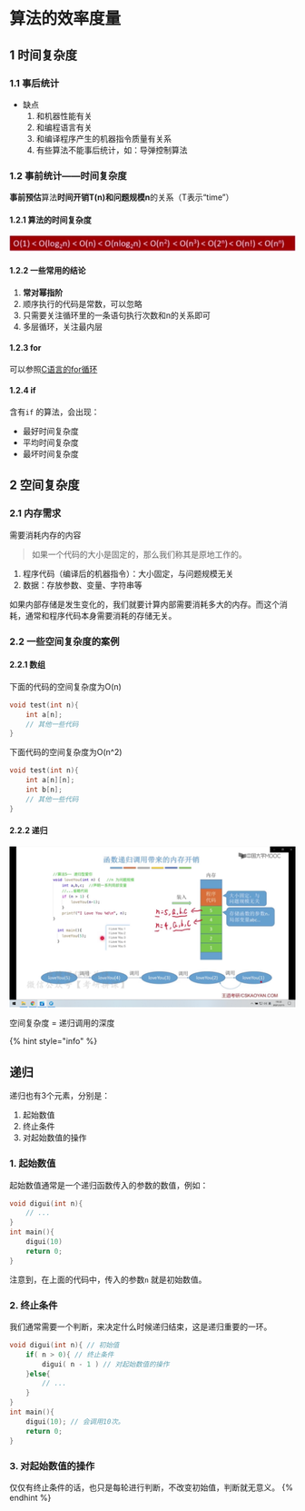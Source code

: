 # 算法的效率度量

## 1 时间复杂度

### 1.1 事后统计

* 缺点
  1. 和机器性能有关
  2. 和编程语言有关
  3. 和编译程序产生的机器指令质量有关系
  4. 有些算法不能事后统计，如：导弹控制算法

### 1.2 事前统计——时间复杂度

**事前预估**算法**时间开销T\(n\)**和**问题规模n**的关系（T表示“time”）

#### 1.2.1 算法的时间复杂度

![](../../../.gitbook/assets/shi-jian-fu-za-du-.png)

#### 1.2.2 一些常用的结论

1. **常对幂指阶**
2. 顺序执行的代码是常数，可以忽略
3. 只需要关注循环里的一条语句执行次数和n的关系即可
4. 多层循环，关注最内层

#### 1.2.3 for

可以参照[C语言的for循环](https://bxg.gitbook.io/language/c/for)

#### 1.2.4 if

含有`if` 的算法，会出现：

* 最好时间复杂度
* 平均时间复杂度
* 最坏时间复杂度

## 2 空间复杂度

### 2.1 内存需求

需要消耗内存的内容

> 如果一个代码的大小是固定的，那么我们称其是原地工作的。

1. 程序代码（编译后的机器指令）：大小固定，与问题规模无关
2. 数据：存放参数、变量、字符串等

如果内部存储是发生变化的，我们就要计算内部需要消耗多大的内存。而这个消耗，通常和程序代码本身需要消耗的存储无关。

### 2.2 一些空间复杂度的案例

#### 2.2.1 数组

下面的代码的空间复杂度为O\(n\)

```cpp
void test(int n){
    int a[n];
    // 其他一些代码
}
```

下面代码的空间复杂度为O\(n^2\)

```cpp
void test(int n){
    int a[n][n];
    int b[n];
    // 其他一些代码
}
```

#### 2.2.2 递归

![](../../../.gitbook/assets/di-gui-tiao-yong-shi-de-kong-jian-fu-za-du-.png)

空间复杂度 = 递归调用的深度

{% hint style="info" %}
## 递归

递归也有3个元素，分别是：

1. 起始数值
2. 终止条件
3. 对起始数值的操作

### 1. 起始数值

起始数值通常是一个递归函数传入的参数的数值，例如：

```c
void digui(int n){
    // ...
}
int main(){
    digui(10)
    return 0;
}
```

注意到，在上面的代码中，传入的参数`n` 就是初始数值。

### 2. 终止条件

我们通常需要一个判断，来决定什么时候递归结束，这是递归重要的一环。

```c
void digui(int n){ // 初始值
    if( n > 0){ // 终止条件
        digui( n - 1 ) // 对起始数值的操作
    }else{
        // ...
    }
}
int main(){
    digui(10); // 会调用10次。
    return 0;
}
```

### 3. 对起始数值的操作

仅仅有终止条件的话，也只是每轮进行判断，不改变初始值，判断就无意义。
{% endhint %}




